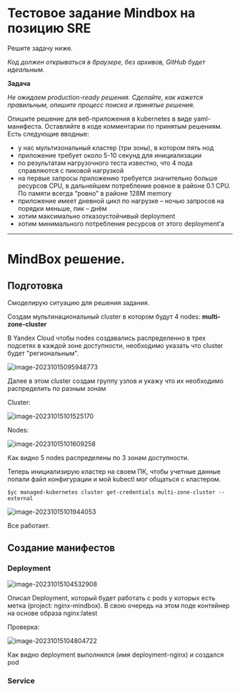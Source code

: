 # Тестовое задание Mindbox на позицию SRE

Решите задачу ниже. 

*Код должен открываться в браузере, без архивов, GitHub будет идеальным.*

**Задача**

*Не ожидаем production-ready решения. Сделайте, как кажется правильным, опишите процесс поиска и принятые решения.*

Опишите решение для веб-приложения в kubernetes в виде yaml-манифеста. Оставляйте в коде комментарии по принятым решениям. Есть следующие вводные:

- у нас мультизональный кластер (три зоны), в котором пять нод
- приложение требует около 5-10 секунд для инициализации
- по результатам нагрузочного теста известно, что 4 пода справляются с пиковой нагрузкой
- на первые запросы приложению требуется значительно больше ресурсов CPU, в дальнейшем потребление ровное в районе 0.1 CPU. По памяти всегда “ровно” в районе 128M memory
- приложение имеет дневной цикл по нагрузке – ночью запросов на порядки меньше, пик – днём
- хотим максимально отказоустойчивый deployment
- хотим минимального потребления ресурсов от этого deployment’а

***



# MindBox решение.

## Подготовка

Смоделирую ситуацию для решения задания. 

Создам мультинациональный cluster в котором будут 4 nodes: **multi-zone-cluster**

В Yandex Cloud чтобы nodes создавались распределенно в трех подсетях в каждой зоне доступности, необходимо указать что cluster будет "региональным".

![image-20231015095948773](/home/smvn/snap/typora/86/.config/Typora/typora-user-images/image-20231015095948773.png)

Далее в этом cluster создам группу узлов и укажу что их необходимо распределить по разным зонам

Cluster:

![image-20231015101525170](/home/smvn/snap/typora/86/.config/Typora/typora-user-images/image-20231015101525170.png)

Nodes:

![image-20231015101609258](/home/smvn/snap/typora/86/.config/Typora/typora-user-images/image-20231015101609258.png)

Как видно 5 nodes распределены по 3 зонам доступности.

Теперь инициализирую кластер на своем ПК, чтобы учетные данные попали файл конфигурации и мой kubeсtl мог общаться с кластером.

`$yc managed-kubernetes cluster get-credentials multi-zone-cluster --external`

![image-20231015101944053](/home/smvn/snap/typora/86/.config/Typora/typora-user-images/image-20231015101944053.png)

Все работает.

## Создание манифестов

### Deployment

![image-20231015104532908](/home/smvn/snap/typora/86/.config/Typora/typora-user-images/image-20231015104532908.png)

Описал Deployment, который будет работать с pods у которых есть метка (project: nginx-mindbox). В свою очередь на этом поде контейнер на основе образа nginx:latest

Проверка:

![image-20231015104804722](/home/smvn/snap/typora/86/.config/Typora/typora-user-images/image-20231015104804722.png)

Как видно deployment выполнился (имя deployment-nginx) и создалcя pod 

### Service
